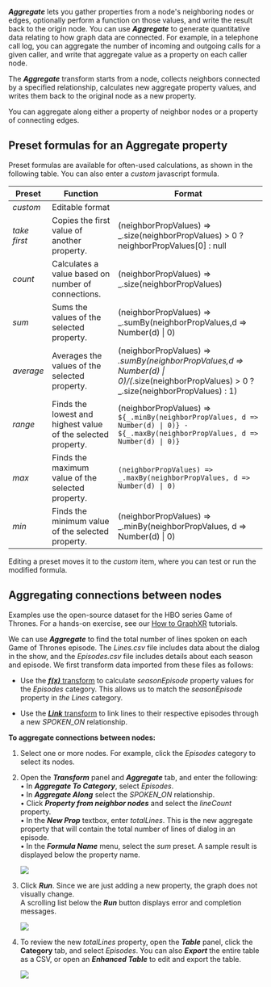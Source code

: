 _**Aggregate**_ lets you gather properties from a node's neighboring nodes or edges, optionally perform a function on those values, and write the result back to the origin node. You can use _**Aggregate**_ to generate quantitative data relating to how graph data are connected. For example, in a telephone call log, you can aggregate the number of incoming and outgoing calls for a given caller, and write that aggregate value as a property on each caller node.

The _**Aggregate**_ transform starts from a node, collects neighbors connected by a specified relationship, calculates new aggregate property values, and writes them back to the original node as a new property.

You can aggregate along either a property of neighbor nodes or a property of connecting edges.

## Preset formulas for an Aggregate property

Preset formulas are available for often-used calculations, as shown in the following table. You can also enter a _custom_ javascript formula.

| **Preset** | **Function** | **Format** |
| --- | --- | --- |
| _custom_ | Editable format |     |
| _take first_ | Copies the first value of another property. | (neighborPropValues) => \_.size(neighborPropValues) > 0 ? neighborPropValues\[0\] : null |
| _count_ | Calculates a value based on number of connections. | (neighborPropValues) => \_.size(neighborPropValues) |
| _sum_ | Sums the values of the selected property. | (neighborPropValues) => \_.sumBy(neighborPropValues,d => Number(d) \| 0) |
| _average_ | Averages the values of the selected property. | (neighborPropValues) => _.sumBy(neighborPropValues,d => Number(d) \| 0)/(_.size(neighborPropValues) > 0 ? \_.size(neighborPropValues) : 1) |
| _range_ | Finds the lowest and highest value of the selected property. | (neighborPropValues) => `${_.minBy(neighborPropValues, d => Number(d) \| 0)} - ${_.maxBy(neighborPropValues, d => Number(d) \| 0)}` |
| _max_ | Finds the maximum value of the selected property. | `(neighborPropValues) => _.maxBy(neighborPropValues, d => Number(d) \| 0)` |
| _min_ | Finds the minimum value of the selected property. | (neighborPropValues) => \_.minBy(neighborPropValues, d => Number(d) \| 0) |

Editing a preset moves it to the _custom_ item, where you can test or run the modified formula.

## Aggregating connections between nodes

Examples use the open-source dataset for the HBO series Game of Thrones. For a hands-on exercise, see our [How to GraphXR](https://helpcenter.kineviz.com/learning-center/HC/how-to-graphxr) tutorials.

We can use _**Aggregate**_ to find the total number of lines spoken on each Game of Thrones episode. The _Lines.csv_ file includes data about the dialog in the show, and the _Episodes.csv_ file includes details about each season and episode. We first transform data imported from these files as follows:

*   Use the [_**f(x)**_ transform](./using-fx-formulas) to calculate _seasonEpisode_ property values for the _Episodes_ category. This allows us to match the _seasonEpisode_ property in _the Lines_ category.
    
*   Use the [_**Link**_ transform](./using-link) to link lines to their respective episodes through a new _SPOKEN\_ON_ relationship.
    

**To aggregate connections between nodes:**

1.  Select one or more nodes. For example, click the _Episodes_ category to select its nodes.
    
2.  Open the _**Transform**_ panel and _**Aggregate**_ tab, and enter the following:  
    • In _**Aggregate To Category**_, select _Episodes_.  
    • In _**Aggregate Along**_ select the _SPOKEN\_ON_ relationship.  
    • Click _**Property from neighbor nodes**_ and select the _lineCount_ property.  
    • In the _**New Prop**_ textbox, enter _totalLines_. This is the new aggregate property that will contain the total number of lines of dialog in an episode.  
    • In the _**Formula Name**_ menu, select the _sum_ preset. A sample result is displayed below the property name.
    
    ![](/06_03_01_Aggregate1320.png)
3.  Click _**Run**_. Since we are just adding a new property, the graph does not visually change.  
    A scrolling list below the _**Run**_ button displays error and completion messages.
    
    ![](/06_03_02_RunMessages720.png)
4.  To review the new _totalLines_ property, open the _**Table**_ panel, click the **Category** tab, and select _Episodes_. You can also _**Export**_ the entire table as a CSV, or open an _**Enhanced Table**_ to edit and export the table.
    
    ![](/06_03_03_AggregateTable1320.png)